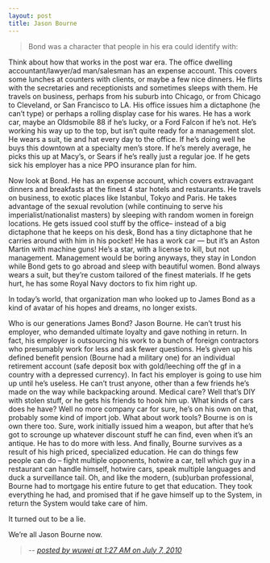 ```yaml
---
layout: post
title: Jason Bourne
---
```


>Bond was a character that people in his era could identify with:

Think about how that works in the post war era. The office dwelling accountant/lawyer/ad man/salesman has an expense account. This covers some lunches at counters with 
clients, or maybe a few nice dinners. He flirts with the secretaries and receptionists and sometimes sleeps with them. 
He travels on business, perhaps from his suburb into Chicago, or from Chicago to Cleveland, or San Francisco to LA. His office issues him a dictaphone (he can’t type) 
or perhaps a rolling display case for his wares. He has a work car, maybe an Oldsmobile 88 if he’s lucky, or a Ford Falcon if he’s not. He’s working his way up to the top, 
but isn’t quite ready for a management slot. He wears a suit, tie and hat every day to the office. If he’s doing well he buys this downtown at a specialty men’s store. 
If he’s merely average, he picks this up at Macy’s, or Sears if he’s really just a regular joe. If he gets sick his employer has a nice PPO insurance plan for him.

Now look at Bond. He has an expense account, which covers extravagant dinners and breakfasts at the finest 4 star hotels and restaurants. He travels on business, 
to exotic places like Istanbul, Tokyo and Paris. He takes advantage of the sexual revolution (while continuing to serve his imperialist/nationalist masters) by sleeping 
with random women in foreign locations. He gets issued cool stuff by the office– instead of a big dictaphone that he keeps on his desk, Bond has a tiny dictaphone that 
he carries around with him in his pocket! He has a work car — but it’s an Aston Martin with machine guns! He’s a star, with a license to kill, but not management. 
Management would be boring anyways, they stay in London while Bond gets to go abroad and sleep with beautiful women. Bond always wears a suit, but they’re custom tailored 
of the finest materials. If he gets hurt, he has some Royal Navy doctors to fix him right up.

In today’s world, that organization man who looked up to James Bond as a kind of avatar of his hopes and dreams, no longer exists.

Who is our generations James Bond? Jason Bourne. He can’t trust his employer, who demanded ultimate loyalty and gave nothing in return. In fact, his employer is 
outsourcing his work to a bunch of foreign contractors who presumably work for less and ask fewer questions. He’s given up his defined benefit pension 
(Bourne had a military one) for an individual retirement account (safe deposit box with gold/leeching off the gf in a country with a depressed currency). 
In fact his employer is going to use him up until he’s useless. He can’t trust anyone, other than a few friends he’s made on the way while backpacking around. 
Medical care? Well that’s DIY with stolen stuff, or he gets his friends to hook him up. What kinds of cars does he have? Well no more company car for sure, he’s on his own
 on that, probably some kind of import job. What about work tools? Bourne is on is own there too. Sure, work initially issued him a weapon, but after that he’s got to 
 scrounge up whatever discount stuff he can find, even when it’s an antique. He has to do more with less. And finally, Bourne survives as a result of his high priced, 
 specialized education. He can do things few people can do – fight multiple opponents, hotwire a car, tell which guy in a restaurant can handle himself, hotwire cars, 
 speak multiple languages and duck a surveillance tail. Oh, and like the modern, (sub)urban professional, Bourne had to mortgage his entire future to get that education. 
 They took everything he had, and promised that if he gave himself up to the System, in return the System would take care of him.

It turned out to be a lie.

We’re all Jason Bourne now.

> -- <cite>[posted by wuwei at 1:27 AM on July 7, 2010][1]</cite> 

[1]: http://www.metafilter.com/93504/You-carry-a-00-number-it-means-you-have-License-to-kill-not-GET-killed#3171708
